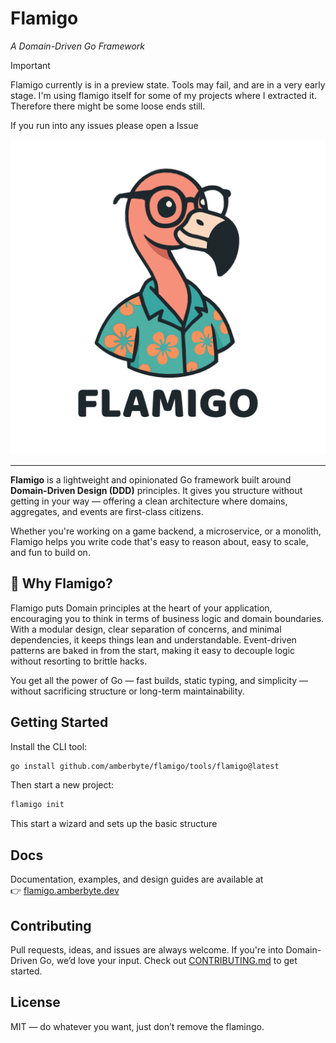 # Flamigo  
*A Domain-Driven Go Framework*
> [!IMPORTANT]  
> Flamigo currently is in a preview state. Tools may fail, and are in a very early stage. I'm using flamigo itself for some of my projects where I extracted it. Therefore there might be some loose ends still.

If you run into any issues please open a Issue

![flamigo](docs/assets/logo.png)

---

**Flamigo** is a lightweight and opinionated Go framework built around **Domain-Driven Design (DDD)** principles. It gives you structure without getting in your way — offering a clean architecture where domains, aggregates, and events are first-class citizens.

Whether you're working on a game backend, a microservice, or a monolith, Flamigo helps you write code that's easy to reason about, easy to scale, and fun to build on.

## 🦩 Why Flamigo?

Flamigo puts Domain principles at the heart of your application, encouraging you to think in terms of business logic and domain boundaries. With a modular design, clear separation of concerns, and minimal dependencies, it keeps things lean and understandable. Event-driven patterns are baked in from the start, making it easy to decouple logic without resorting to brittle hacks.

You get all the power of Go — fast builds, static typing, and simplicity — without sacrificing structure or long-term maintainability.

## Getting Started

Install the CLI tool:

```bash
go install github.com/amberbyte/flamigo/tools/flamigo@latest
```

Then start a new project:

```bash
flamigo init
```

This start a wizard and sets up the basic structure

## Docs

Documentation, examples, and design guides are available at  
👉 [flamigo.amberbyte.dev](https://flamigo.amberbyte.dev)

## Contributing

Pull requests, ideas, and issues are always welcome. If you're into Domain-Driven Go, we’d love your input. Check out [CONTRIBUTING.md](CONTRIBUTING.md) to get started.

## License

MIT — do whatever you want, just don’t remove the flamingo.